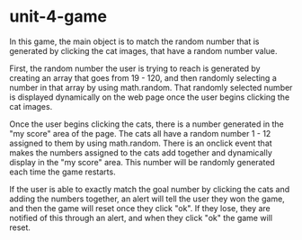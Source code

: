 # unit-4-game

In this game, the main object is to match the random number that is generated by clicking the cat images, that have a random number value.

First, the random number the user is trying to reach is generated by creating an array that goes from 19 - 120, and then randomly selecting a number in that array by using math.random. That randomly selected number is displayed dynamically on the web page once the user begins clicking the cat images. 

Once the user begins clicking the cats, there is a number generated in the "my score" area of the page. The cats all have a random number 1 - 12 assigned to them by using math.random. There is an onclick event that makes the numbers assigned to the cats add together and dynamically display in the "my score" area. This number will be randomly generated each time the game restarts. 

If the user is able to exactly match the goal number by clicking the cats and adding the numbers together, an alert will tell the user they won the game, and then the game will reset once they click "ok". If they lose, they are notified of this through an alert, and when they click "ok" the game will reset. 